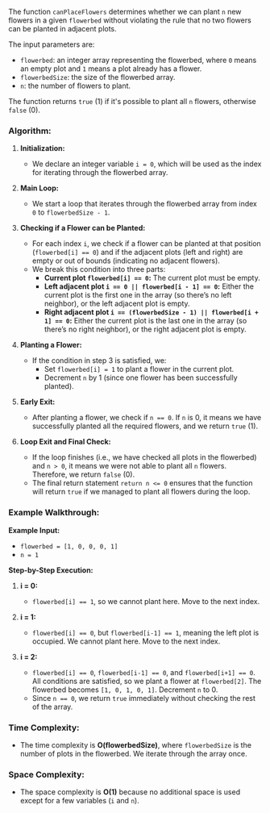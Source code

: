 The function `canPlaceFlowers` determines whether we can plant `n` new flowers in a given `flowerbed` without violating the rule that no two flowers can be planted in adjacent plots.

The input parameters are:
- `flowerbed`: an integer array representing the flowerbed, where `0` means an empty plot and `1` means a plot already has a flower.
- `flowerbedSize`: the size of the flowerbed array.
- `n`: the number of flowers to plant.

The function returns `true` (1) if it's possible to plant all `n` flowers, otherwise `false` (0).

### **Algorithm:**

1. **Initialization:**
   - We declare an integer variable `i = 0`, which will be used as the index for iterating through the flowerbed array.
   
2. **Main Loop:**
   - We start a loop that iterates through the flowerbed array from index `0` to `flowerbedSize - 1`.

3. **Checking if a Flower can be Planted:**
   - For each index `i`, we check if a flower can be planted at that position (`flowerbed[i] == 0`) and if the adjacent plots (left and right) are empty or out of bounds (indicating no adjacent flowers).
   - We break this condition into three parts:
     - **Current plot `flowerbed[i] == 0`:** The current plot must be empty.
     - **Left adjacent plot `i == 0 || flowerbed[i - 1] == 0`:** Either the current plot is the first one in the array (so there’s no left neighbor), or the left adjacent plot is empty.
     - **Right adjacent plot `i == (flowerbedSize - 1) || flowerbed[i + 1] == 0`:** Either the current plot is the last one in the array (so there’s no right neighbor), or the right adjacent plot is empty.

4. **Planting a Flower:**
   - If the condition in step 3 is satisfied, we:
     - Set `flowerbed[i] = 1` to plant a flower in the current plot.
     - Decrement `n` by 1 (since one flower has been successfully planted).
   
5. **Early Exit:**
   - After planting a flower, we check if `n == 0`. If `n` is 0, it means we have successfully planted all the required flowers, and we return `true` (1).

6. **Loop Exit and Final Check:**
   - If the loop finishes (i.e., we have checked all plots in the flowerbed) and `n > 0`, it means we were not able to plant all `n` flowers. Therefore, we return `false` (0).
   - The final return statement `return n <= 0` ensures that the function will return `true` if we managed to plant all flowers during the loop.

### **Example Walkthrough:**

**Example Input:**
- `flowerbed = [1, 0, 0, 0, 1]`
- `n = 1`

**Step-by-Step Execution:**
1. **i = 0:** 
   - `flowerbed[i] == 1`, so we cannot plant here. Move to the next index.

2. **i = 1:** 
   - `flowerbed[i] == 0`, but `flowerbed[i-1] == 1`, meaning the left plot is occupied. We cannot plant here. Move to the next index.

3. **i = 2:** 
   - `flowerbed[i] == 0`, `flowerbed[i-1] == 0`, and `flowerbed[i+1] == 0`. All conditions are satisfied, so we plant a flower at `flowerbed[2]`. The flowerbed becomes `[1, 0, 1, 0, 1]`. Decrement `n` to 0.
   - Since `n == 0`, we return `true` immediately without checking the rest of the array.

### **Time Complexity:**
- The time complexity is **O(flowerbedSize)**, where `flowerbedSize` is the number of plots in the flowerbed. We iterate through the array once.

### **Space Complexity:**
- The space complexity is **O(1)** because no additional space is used except for a few variables (`i` and `n`).